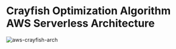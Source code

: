 # Crayfish Optimization Algorithm AWS Serverless Architecture

![aws-crayfish-arch](https://github.com/Possibly-Necessary/AWS-Lambda-Crayfish/assets/109365947/4c6ccb75-8ebe-40aa-a982-9186a1b8c44c)
